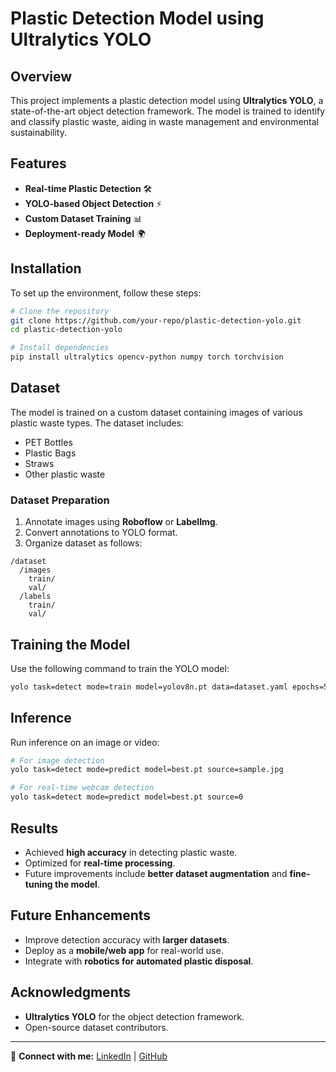 # Plastic Detection Model using Ultralytics YOLO

## Overview
This project implements a plastic detection model using **Ultralytics YOLO**, a state-of-the-art object detection framework. The model is trained to identify and classify plastic waste, aiding in waste management and environmental sustainability.

## Features
- **Real-time Plastic Detection** 🛠️
- **YOLO-based Object Detection** ⚡
- **Custom Dataset Training** 📊
- **Deployment-ready Model** 🌍

## Installation
To set up the environment, follow these steps:
```bash
# Clone the repository
git clone https://github.com/your-repo/plastic-detection-yolo.git
cd plastic-detection-yolo

# Install dependencies
pip install ultralytics opencv-python numpy torch torchvision
```

## Dataset
The model is trained on a custom dataset containing images of various plastic waste types. The dataset includes:
- PET Bottles
- Plastic Bags
- Straws
- Other plastic waste

### Dataset Preparation
1. Annotate images using **Roboflow** or **LabelImg**.
2. Convert annotations to YOLO format.
3. Organize dataset as follows:
```
/dataset
  /images
    train/
    val/
  /labels
    train/
    val/
```

## Training the Model
Use the following command to train the YOLO model:
```bash
yolo task=detect mode=train model=yolov8n.pt data=dataset.yaml epochs=50 imgsz=640
```

## Inference
Run inference on an image or video:
```bash
# For image detection
yolo task=detect mode=predict model=best.pt source=sample.jpg

# For real-time webcam detection
yolo task=detect mode=predict model=best.pt source=0
```

## Results
- Achieved **high accuracy** in detecting plastic waste.
- Optimized for **real-time processing**.
- Future improvements include **better dataset augmentation** and **fine-tuning the model**.

## Future Enhancements
- Improve detection accuracy with **larger datasets**.
- Deploy as a **mobile/web app** for real-world use.
- Integrate with **robotics for automated plastic disposal**.

## Acknowledgments
- **Ultralytics YOLO** for the object detection framework.
- Open-source dataset contributors.

---
📌 **Connect with me:** [LinkedIn](https://linkedin.com/in/yoursocial) | [GitHub](https://github.com/yourusername)

